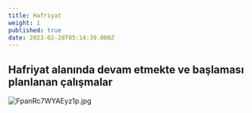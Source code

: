 ```yaml
---
title: Hafriyat
weight: 1
published: true
date: 2023-02-28T05:14:39.000Z
---
```

## Hafriyat alanında devam etmekte ve başlaması planlanan çalışmalar


![FpanRc7WYAEyz1p.jpg]({{site.baseurl}}/_services/FpanRc7WYAEyz1p.jpg)



